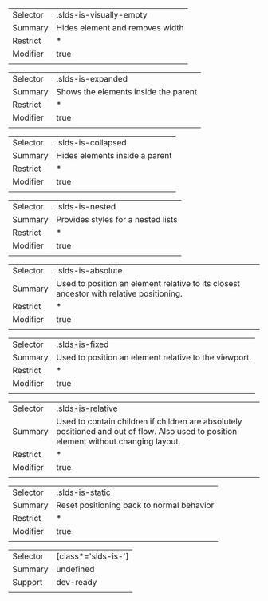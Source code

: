 
|  |  |
|-------|-------|
| Selector | .slds-is-visually-empty |
| Summary | Hides element and removes width |
| Restrict | * |
| Modifier | true |
|  |  |


|  |  |
|-------|-------|
| Selector | .slds-is-expanded |
| Summary | Shows the elements inside the parent |
| Restrict | * |
| Modifier | true |
|  |  |


|  |  |
|-------|-------|
| Selector | .slds-is-collapsed |
| Summary | Hides elements inside a parent |
| Restrict | * |
| Modifier | true |
|  |  |


|  |  |
|-------|-------|
| Selector | .slds-is-nested |
| Summary | Provides styles for a nested lists |
| Restrict | * |
| Modifier | true |
|  |  |


|  |  |
|-------|-------|
| Selector | .slds-is-absolute |
| Summary | Used to position an element relative to its closest ancestor with relative positioning. |
| Restrict | * |
| Modifier | true |
|  |  |


|  |  |
|-------|-------|
| Selector | .slds-is-fixed |
| Summary | Used to position an element relative to the viewport. |
| Restrict | * |
| Modifier | true |
|  |  |


|  |  |
|-------|-------|
| Selector | .slds-is-relative |
| Summary | Used to contain children if children are absolutely positioned and out of flow. Also used to position element without changing layout. |
| Restrict | * |
| Modifier | true |
|  |  |


|  |  |
|-------|-------|
| Selector | .slds-is-static |
| Summary | Reset positioning back to normal behavior |
| Restrict | * |
| Modifier | true |
|  |  |


|  |  |
|-------|-------|
| Selector | [class*='slds-is-'] |
| Summary | undefined |
| Support | dev-ready |
|  |  |


